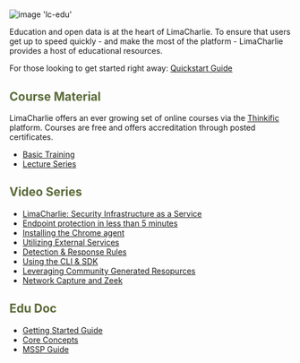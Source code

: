 <!-- leave the empty title here... the image below displays the info BUT the platform requires something here -->
# 

![image 'lc-edu'](https://storage.googleapis.com/limacharlie-io/brand/logo/lc-edu.png)

Education and open data is at the heart of LimaCharlie. To ensure that users get up to speed quickly - and make the most of the platform - LimaCharlie provides a host of educational resources.

For those looking to get started right away: [Quickstart Guide](lcc_quick_start.md)

## <span style="color:#596a37">Course Material</span>

LimaCharlie offers an ever growing set of online courses via the [Thinkific](https://www.thinkific.com/) platform. Courses are free and offers accreditation through posted certificates.

* [Basic Training](https://edu.limacharlie.io/courses/basic-training-1)
* [Lecture Series](https://edu.limacharlie.io/courses/lecture-series)

## <span style="color:#596a37">Video Series</span>

* [LimaCharlie: Security Infrastructure as a Service](https://www.youtube.com/watch?v=Q5_N6inFSpY)
* [Endpoint protection in less than 5 minutes](https://www.youtube.com/watch?v=1V_5CYx7Wo0)
* [Installing the Chrome agent](https://www.youtube.com/watch?v=8Ww6uTnQ7hk)
* [Utilizing External Services](https://www.youtube.com/watch?v=oxiTj9QkD5Q&t=253s)
* [Detection & Response Rules](https://www.youtube.com/watch?v=0bwgMPkfbFE&t=187s)
* [Using the CLI & SDK](https://www.youtube.com/watch?v=RkCFMXuE0WQ&t=1206s)
* [Leveraging Community Generated Resopurces](https://www.youtube.com/watch?v=i2VJm1ur7_U&t=1177s)
* [Network Capture and Zeek](https://www.youtube.com/watch?v=wSN2BrGx0j8&t=964s)

## <span style="color:#596a37">Edu Doc</span>

* [Getting Started Guide](https://storage.googleapis.com/limacharlie-io/public_documents/LC_GettingStartedGuide.pdf)
* [Core Concepts](https://storage.googleapis.com/limacharlie-io/public_documents/LC_CoreConcepts.pdf)
* [MSSP Guide](https://storage.googleapis.com/limacharlie-io/public_documents/LimaCharlie.io_MSSP_Starter_Kit.pdf)
